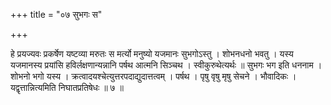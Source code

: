 +++
title = "०७ सुभगः स"

+++

हे प्रयज्यवः प्रकर्षेण यष्टव्या मरुतः स मर्त्यो मनुष्यो यजमानः सुभगोऽस्तु । शोभनधनो भवतु । यस्य यजमानस्य प्रयांसि हविर्लक्षणान्यन्नानि पर्षथ आत्मनि सिञ्चथ । स्वीकुरुथेत्यर्थः ॥ सुभगः भग इति धननाम । शोभनो भगो यस्य । क्रत्वादयश्चेत्युत्तरपदाद्युदात्तत्वम् । पर्षथ । पृषु वृषु मृषु सेचने । भौवादिकः । यद्वृत्तान्नित्यमिति निघातप्रतिषेधः ॥ ७ ॥